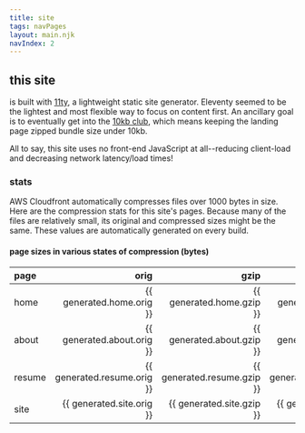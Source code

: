 ```yaml
---
title: site
tags: navPages
layout: main.njk
navIndex: 2
---
```


## this site
is built with [11ty](https://www.11ty.dev/), a lightweight static site generator. Eleventy seemed to be the lightest and most flexible way to focus on content first. An ancillary goal is
to eventually get into the [10kb club](https://10kbclub.com/), which means keeping the landing page zipped bundle size under 10kb.

All to say, this site uses no front-end JavaScript at all--reducing client-load and decreasing network latency/load times!

### stats
AWS Cloudfront automatically compresses files over 1000 bytes in size. Here are the compression stats for this site's pages. Because many of the files are relatively
small, its original and compressed sizes might be the same. These values are automatically generated on every build.

#### page sizes in various states of compression (bytes)
| page | orig | gzip | brotli |
| :--- | ---: | ---: | -----: |
| home | {{ generated.home.orig }} | {{ generated.home.gzip }} | {{ generated.home.br }} |
| about | {{ generated.about.orig }} | {{ generated.about.gzip }} | {{ generated.about.br }} |
| resume | {{ generated.resume.orig }} | {{ generated.resume.gzip }} | {{ generated.resume.br }} |
| site | {{ generated.site.orig }} | {{ generated.site.gzip }} | {{ generated.site.br }} |
